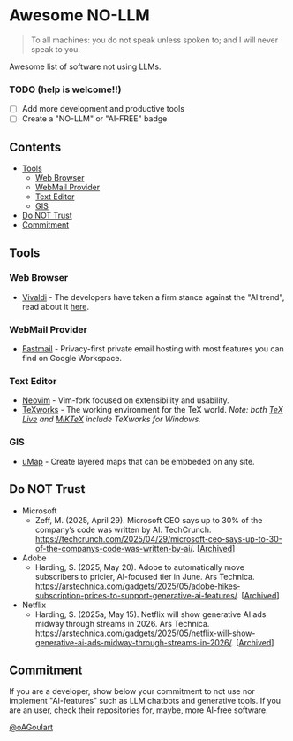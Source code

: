 # Awesome NO-LLM
> To all machines: you do not speak unless spoken to; and I will never speak to you.

Awesome list of software not using LLMs.

### TODO (help is welcome!!)
- [ ] Add more development and productive tools
- [ ] Create a "NO-LLM" or "AI-FREE" badge

## Contents
- [Tools](#tools)
  - [Web Browser](#web-browser)
  - [WebMail Provider](#webmail-provider)
  - [Text Editor](#text-editor)
  - [GIS](#gis) 
- [Do NOT Trust](#do-not-trust)
- [Commitment](#commitment)

## Tools
### Web Browser
- [Vivaldi](https://vivaldi.com/download/) - The developers have taken a firm stance against the "AI trend", read about it [here](https://vivaldi.com/blog/technology/vivaldi-wont-allow-a-machine-to-lie-to-you/).

### WebMail Provider
- [Fastmail](https://www.fastmail.com) - Privacy-first private email hosting with most features you can find on Google Workspace.

### Text Editor
- [Neovim](https://github.com/neovim/neovim) - Vim-fork focused on extensibility and usability.
- [TeXworks](https://www.tug.org/texworks/) - The working environment for the TeX world.
  _Note: both [TeX Live](https://tug.org/texlive/) and [MiKTeX](https://miktex.org) include TeXworks for Windows._

### GIS
- [uMap](https://umap.openstreetmap.fr/en/about/) - Create layered maps that can be embbeded on any site.

## Do NOT Trust
- Microsoft
  - Zeff, M. (2025, April 29). Microsoft CEO says up to 30% of the company’s code was written by AI. TechCrunch. https://techcrunch.com/2025/04/29/microsoft-ceo-says-up-to-30-of-the-companys-code-was-written-by-ai/. \[[Archived](https://web.archive.org/web/20250502041532/https://techcrunch.com/2025/04/29/microsoft-ceo-says-up-to-30-of-the-companys-code-was-written-by-ai/)\]
- Adobe
  - Harding, S. (2025, May 20). Adobe to automatically move subscribers to pricier, AI-focused tier in June. Ars Technica. https://arstechnica.com/gadgets/2025/05/adobe-hikes-subscription-prices-to-support-generative-ai-features/. \[[Archived](https://web.archive.org/web/20250520214614/https://arstechnica.com/gadgets/2025/05/adobe-hikes-subscription-prices-to-support-generative-ai-features/)\]
- Netflix
  - Harding, S. (2025a, May 15). Netflix will show generative AI ads midway through streams in 2026. Ars Technica. https://arstechnica.com/gadgets/2025/05/netflix-will-show-generative-ai-ads-midway-through-streams-in-2026/. \[[Archived](https://web.archive.org/web/20250519011340/https://arstechnica.com/gadgets/2025/05/netflix-will-show-generative-ai-ads-midway-through-streams-in-2026/)\]

## Commitment
If you are a developer, show below your commitment to not use nor implement "AI-features" such as LLM chatbots and generative tools. If you are an user, check their repositories for, maybe, more AI-free software.

[@oAGoulart](https://github.com/oAGoulart)
